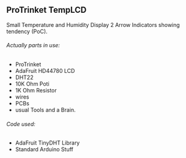 ## ProTrinket TempLCD
Small Temperature and Humidity Display
2 Arrow Indicators showing tendency (PoC).

###### Actually parts in use:

- ProTrinket
- AdaFruit HD44780 LCD
- DHT22
- 10K Ohm Poti
- 1K Ohm Resistor
- wires
- PCBs
- usual Tools and a Brain.


###### Code used:

- AdaFruit TinyDHT Library
- Standard Arduino Stuff
